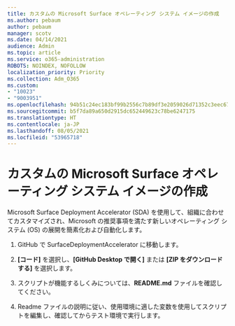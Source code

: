 ```yaml
---
title: カスタムの Microsoft Surface オペレーティング システム イメージの作成
ms.author: pebaum
author: pebaum
manager: scotv
ms.date: 04/14/2021
audience: Admin
ms.topic: article
ms.service: o365-administration
ROBOTS: NOINDEX, NOFOLLOW
localization_priority: Priority
ms.collection: Adm_O365
ms.custom:
- "10023"
- "9003951"
ms.openlocfilehash: 94b51c24ec183bf99b2556c7b89df3e2059026d71352c3eec67ff2cfc0cf31fb
ms.sourcegitcommit: b5f7da89a650d2915dc652449623c78be6247175
ms.translationtype: HT
ms.contentlocale: ja-JP
ms.lasthandoff: 08/05/2021
ms.locfileid: "53965718"
---
```

# <a name="create-custom-microsoft-surface-operating-system-images"></a>カスタムの Microsoft Surface オペレーティング システム イメージの作成

Microsoft Surface Deployment Accelerator (SDA) を使用して、組織に合わせてカスタマイズされ、Microsoft の推奨事項を満たす新しいオペレーティング システム (OS) の展開を簡素化および自動化します。

1. GitHub で SurfaceDeploymentAccelerator に移動します。

1. **[コード]** を選択し、**[GitHub Desktop で開く]** または **[ZIP をダウンロードする]** を選択します。

1. スクリプトが機能するしくみについては、**README.md** ファイルを確認してください。

1. Readme ファイルの説明に従い、使用環境に適した変数を使用してスクリプトを編集し、確認してからテスト環境で実行します。
